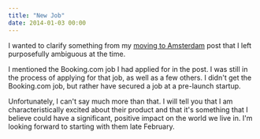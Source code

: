 ```yaml
---
title: "New Job"
date: 2014-01-03 00:00
---
```


I wanted to clarify something from my [moving to Amsterdam](/blog/moving-to-amsterdam) post that I left purposefully ambiguous at the time.

I mentioned the Booking.com job I had applied for in the post. I was still in the process of applying for that job, as well as a few others. I didn't get the Booking.com job, but rather have secured a job at a pre-launch startup.

Unfortunately, I can't say much more than that. I will tell you that I am characteristically excited about their product and that it's something that I believe could have a significant, positive impact on the world we live in. I'm looking forward to starting with them late February.

<!-- more -->
